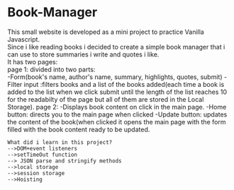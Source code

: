 # Book-Manager
This small website is developed as a mini project to practice Vanilla Javascript.  
Since i like reading books i decided to create a simple book manager that i can use to store summaries i write and quotes i like.  
It has two pages:  
    page 1: divided into two parts:  
                -Form(book's name, author's name, summary, highlights, quotes, submit)
                -Filter input :filters books and a list of the books added(each time a book is added to the list when we click submit until the length of the 
                list reaches 10 for the readabilty of the page but all of them are stored in the Local Storage).
    page 2: -Displays book content on click in the main page.
            -Home button: directs you to the main page when clicked
            -Update button: updates the content of the book(when clicked it opens the main page with the form filled with the book content ready to be updated.
    
    What did i learn in this project?
    -->DOM+event listeners
    -->setTimeOut function
    --> JSON parse and stringify methods 
    -->local storage 
    -->session storage
    -->Hoisting
